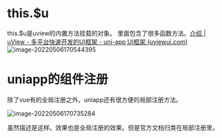# this.$u

this.$u是uview的内置方法挂载的对象。 里面包含了很多函数方法。[介绍 | uView - 多平台快速开发的UI框架 - uni-app UI框架 (uviewui.com)](https://v1.uviewui.com/js/intro.html)![image-20220506170544395](C:\Users\16448\AppData\Roaming\Typora\typora-user-images\image-20220506170544395.png)

# uniapp的组件注册

除了vue有的全局注册之外，uniapp还有很方便的局部注册方法。

![image-20220506170735284](C:\Users\16448\AppData\Roaming\Typora\typora-user-images\image-20220506170735284.png)

虽然描述是这样。效果也是全局注册的效果。但是官方文档归类在局部注册里。